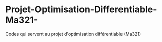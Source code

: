 # Projet-Optimisation-Differentiable-Ma321-
Codes qui servent au projet d'optimisation différentiable (Ma321)
